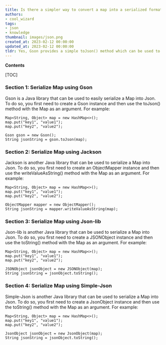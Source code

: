 ```yaml
---
title: Is there a simpler way to convert a map into a serialized format using gson?
authors:
- cool_wizard
tags:
- json
- knowledge
thumbnail: images/json.png
created_at: 2023-02-12 00:00:00
updated_at: 2023-02-12 00:00:00
tldr: Yes, Gson provides a simple toJson() method which can be used to serialize a Map into a Json string.
---
```


**Contents**

[TOC]

### Section 1: Serialize Map using Gson

Gson is a Java library that can be used to easily serialize a Map into Json. To do so, you first need to create a Gson instance and then use the toJson() method with the Map as an argument. For example:

```
Map<String, Object> map = new HashMap<>();
map.put("key1", "value1");
map.put("key2", "value2");

Gson gson = new Gson();
String jsonString = gson.toJson(map);
```

### Section 2: Serialize Map using Jackson

Jackson is another Java library that can be used to serialize a Map into Json. To do so, you first need to create an ObjectMapper instance and then use the writeValueAsString() method with the Map as an argument. For example:

```
Map<String, Object> map = new HashMap<>();
map.put("key1", "value1");
map.put("key2", "value2");

ObjectMapper mapper = new ObjectMapper();
String jsonString = mapper.writeValueAsString(map);
```

### Section 3: Serialize Map using Json-lib

Json-lib is another Java library that can be used to serialize a Map into Json. To do so, you first need to create a JSONObject instance and then use the toString() method with the Map as an argument. For example:

```
Map<String, Object> map = new HashMap<>();
map.put("key1", "value1");
map.put("key2", "value2");

JSONObject jsonObject = new JSONObject(map);
String jsonString = jsonObject.toString();
```

### Section 4: Serialize Map using Simple-Json

Simple-Json is another Java library that can be used to serialize a Map into Json. To do so, you first need to create a JsonObject instance and then use the toString() method with the Map as an argument. For example:

```
Map<String, Object> map = new HashMap<>();
map.put("key1", "value1");
map.put("key2", "value2");

JsonObject jsonObject = new JsonObject(map);
String jsonString = jsonObject.toString();
```
